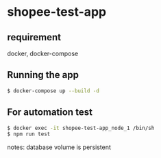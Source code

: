 # shopee-test-app

## requirement
docker, docker-compose

## Running the app
```sh
$ docker-compose up --build -d
```

## For automation test
```sh
$ docker exec -it shopee-test-app_node_1 /bin/sh
$ npm run test
```

notes: database volume is persistent
